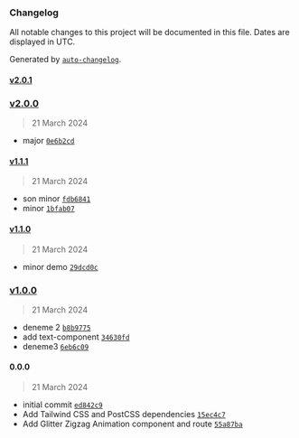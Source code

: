 ### Changelog

All notable changes to this project will be documented in this file. Dates are displayed in UTC.

Generated by [`auto-changelog`](https://github.com/CookPete/auto-changelog).

#### [v2.0.1](https://github.com/enessusan00/TailwindcssJFFun/compare/v2.0.0...v2.0.1)

### [v2.0.0](https://github.com/enessusan00/TailwindcssJFFun/compare/v1.1.1...v2.0.0)

> 21 March 2024

- major [`0e6b2cd`](https://github.com/enessusan00/TailwindcssJFFun/commit/0e6b2cdf626eeb4010640349db60107adf31cf2e)

#### [v1.1.1](https://github.com/enessusan00/TailwindcssJFFun/compare/v1.1.0...v1.1.1)

> 21 March 2024

- son minor [`fdb6841`](https://github.com/enessusan00/TailwindcssJFFun/commit/fdb6841b1de65a04357827c631ac548089709a1f)
- minor [`1bfab07`](https://github.com/enessusan00/TailwindcssJFFun/commit/1bfab074e3e2d50fb6caf41976d5094f2c944c81)

#### [v1.1.0](https://github.com/enessusan00/TailwindcssJFFun/compare/v1.0.0...v1.1.0)

> 21 March 2024

- minor demo [`29dcd0c`](https://github.com/enessusan00/TailwindcssJFFun/commit/29dcd0cb8c82ce929aefca061380cc8541ba79d9)

### [v1.0.0](https://github.com/enessusan00/TailwindcssJFFun/compare/0.0.0...v1.0.0)

> 21 March 2024

- deneme 2 [`b8b9775`](https://github.com/enessusan00/TailwindcssJFFun/commit/b8b9775275e3e69f0991654ecf138ba850bfe0da)
- add text-component [`34630fd`](https://github.com/enessusan00/TailwindcssJFFun/commit/34630fd4cd236d55426599133537c003a60c42ac)
- deneme3 [`6eb6c09`](https://github.com/enessusan00/TailwindcssJFFun/commit/6eb6c09beff667367b7bfa30d3b93f7291eb8b67)

#### 0.0.0

> 21 March 2024

- initial commit [`ed842c9`](https://github.com/enessusan00/TailwindcssJFFun/commit/ed842c935e33fad94f490dcc2c4188a763f7bf68)
- Add Tailwind CSS and PostCSS dependencies [`15ec4c7`](https://github.com/enessusan00/TailwindcssJFFun/commit/15ec4c72bb8c18fd570889d5e2a617cd576b69ca)
- Add Glitter Zigzag Animation component and route [`55a87ba`](https://github.com/enessusan00/TailwindcssJFFun/commit/55a87ba886e460350dbef461483915c1ea42adf4)
